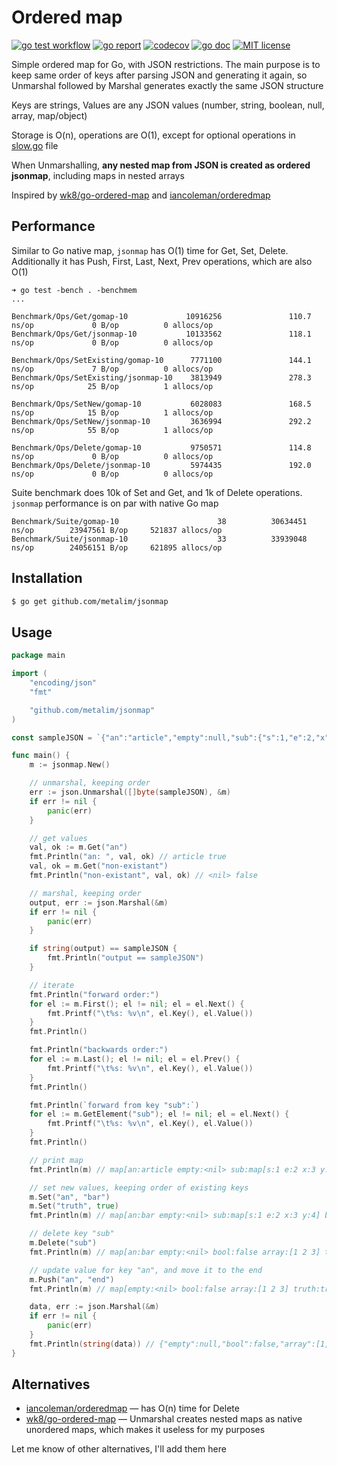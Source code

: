 # Ordered map

[![go test workflow](https://github.com/metalim/jsonmap/actions/workflows/gotest.yml/badge.svg)](https://github.com/metalim/jsonmap/actions/workflows/gotest.yml)
[![go report](https://goreportcard.com/badge/github.com/metalim/jsonmap)](https://goreportcard.com/report/github.com/metalim/jsonmap)
[![codecov](https://codecov.io/gh/metalim/jsonmap/graph/badge.svg?token=HLGJ7U07JH)](https://codecov.io/gh/metalim/jsonmap)
[![go doc](https://img.shields.io/badge/godoc-reference-blue.svg)](https://pkg.go.dev/github.com/metalim/jsonmap)
[![MIT license](https://img.shields.io/badge/License-MIT-blue.svg)](https://opensource.org/licenses/mit/)

Simple ordered map for Go, with JSON restrictions. The main purpose is to keep same order of keys after parsing JSON and generating it again, so Unmarshal followed by Marshal generates exactly the same JSON structure

Keys are strings, Values are any JSON values (number, string, boolean, null, array, map/object)

Storage is O(n), operations are O(1), except for optional operations in [slow.go](slow.go) file

When Unmarshalling, **any nested map from JSON is created as ordered jsonmap**, including maps in nested arrays

Inspired by [wk8/go-ordered-map](https://github.com/wk8/go-ordered-map) and [iancoleman/orderedmap](https://github.com/iancoleman/orderedmap)

## Performance

Similar to Go native map, `jsonmap` has O(1) time for Get, Set, Delete. Additionally it has Push, First, Last, Next, Prev operations, which are also O(1)

```
➜ go test -bench . -benchmem
...

Benchmark/Ops/Get/gomap-10             10916256               110.7 ns/op             0 B/op          0 allocs/op
Benchmark/Ops/Get/jsonmap-10           10133562               118.1 ns/op             0 B/op          0 allocs/op

Benchmark/Ops/SetExisting/gomap-10      7771100               144.1 ns/op             7 B/op          0 allocs/op
Benchmark/Ops/SetExisting/jsonmap-10    3813949               278.3 ns/op            25 B/op          1 allocs/op

Benchmark/Ops/SetNew/gomap-10           6028083               168.5 ns/op            15 B/op          1 allocs/op
Benchmark/Ops/SetNew/jsonmap-10         3636994               292.2 ns/op            55 B/op          1 allocs/op

Benchmark/Ops/Delete/gomap-10           9750571               114.8 ns/op             0 B/op          0 allocs/op
Benchmark/Ops/Delete/jsonmap-10         5974435               192.0 ns/op             0 B/op          0 allocs/op
```

Suite benchmark does 10k of Set and Get, and 1k of Delete operations. `jsonmap` performance is on par with native Go map

```
Benchmark/Suite/gomap-10                      38          30634451 ns/op        23947561 B/op     521837 allocs/op
Benchmark/Suite/jsonmap-10                    33          33939048 ns/op        24056151 B/op     621895 allocs/op
```

## Installation
```bash
$ go get github.com/metalim/jsonmap
```

## Usage

```go
package main

import (
	"encoding/json"
	"fmt"

	"github.com/metalim/jsonmap"
)

const sampleJSON = `{"an":"article","empty":null,"sub":{"s":1,"e":2,"x":3,"y":4},"bool":false,"array":[1,2,3]}`

func main() {
	m := jsonmap.New()

	// unmarshal, keeping order
	err := json.Unmarshal([]byte(sampleJSON), &m)
	if err != nil {
		panic(err)
	}

	// get values
	val, ok := m.Get("an")
	fmt.Println("an: ", val, ok) // article true
	val, ok = m.Get("non-existant")
	fmt.Println("non-existant", val, ok) // <nil> false

	// marshal, keeping order
	output, err := json.Marshal(&m)
	if err != nil {
		panic(err)
	}

	if string(output) == sampleJSON {
		fmt.Println("output == sampleJSON")
	}

	// iterate
	fmt.Println("forward order:")
	for el := m.First(); el != nil; el = el.Next() {
		fmt.Printf("\t%s: %v\n", el.Key(), el.Value())
	}
	fmt.Println()

	fmt.Println("backwards order:")
	for el := m.Last(); el != nil; el = el.Prev() {
		fmt.Printf("\t%s: %v\n", el.Key(), el.Value())
	}
	fmt.Println()

	fmt.Println(`forward from key "sub":`)
	for el := m.GetElement("sub"); el != nil; el = el.Next() {
		fmt.Printf("\t%s: %v\n", el.Key(), el.Value())
	}
	fmt.Println()

	// print map
	fmt.Println(m) // map[an:article empty:<nil> sub:map[s:1 e:2 x:3 y:4] bool:false array:[1 2 3]]

	// set new values, keeping order of existing keys
	m.Set("an", "bar")
	m.Set("truth", true)
	fmt.Println(m) // map[an:bar empty:<nil> sub:map[s:1 e:2 x:3 y:4] bool:false array:[1 2 3] truth:true]

	// delete key "sub"
	m.Delete("sub")
	fmt.Println(m) // map[an:bar empty:<nil> bool:false array:[1 2 3] truth:true]

	// update value for key "an", and move it to the end
	m.Push("an", "end")
	fmt.Println(m) // map[empty:<nil> bool:false array:[1 2 3] truth:true an:end]

	data, err := json.Marshal(&m)
	if err != nil {
		panic(err)
	}
	fmt.Println(string(data)) // {"empty":null,"bool":false,"array":[1,2,3],"truth":true,"an":"end"}
}

```

## Alternatives

* [iancoleman/orderedmap](https://github.com/iancoleman/orderedmap) — has O(n) time for Delete
* [wk8/go-ordered-map](https://github.com/wk8/go-ordered-map) — Unmarshal creates nested maps as native unordered maps, which makes it useless for my purposes

Let me know of other alternatives, I'll add them here
